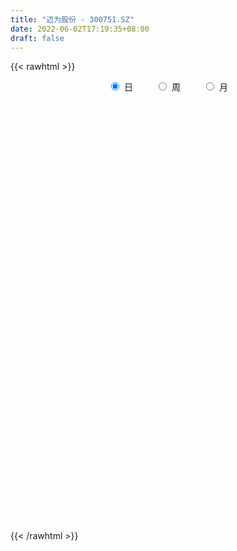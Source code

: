 ```yaml
---
title: "迈为股份 - 300751.SZ"
date: 2022-06-02T17:19:35+08:00
draft: false
---
```

{{< rawhtml >}}
    <div style="text-align: center">
        <label style="padding: 1rem;"><input style="margin-right: .5rem" type="radio" name="period" value="D" checked onclick="period_change(this)">日</label>
        <label style="padding: 1rem;"><input style="margin-right: .5rem" type="radio" name="period" value="W" onclick="period_change(this)">周</label>
        <label style="padding: 1rem;"><input style="margin-right: .5rem" type="radio" name="period" value="M" onclick="period_change(this)">月</label>
    </div>
    <div id="chart" style="height: 700px;"></div> 
    <script type="text/javascript">
        const D_v = [15531.54,12687.68,10493.98,20751.59,26541.58,26753.42,13419.53,17819.59,12176.97,12706.98,11453.27,10078.16,6691.98,12865.13,19532.19,9856.71,13722.38,7432.72,9292.47,10008.66,7845.84,9324.15,15076.26,15915.52,14052.9,25498.54,13868.79,11531.5,14689.41,10266.57,13528.22,16224.73,13803.78,14601.79,17982.22,9814.48,14939.64,22564.24,15600.51,24059.67,20086.14,20423.03,14697.0,18716.97,19560.81,16731.55,17289.1,19331.52,24732.06,21134.34,14649.21,20607.75,22574.15,17626.6,18534.82,21295.2,12495.14,13973.66,15259.17,23078.27,14706.07,15086.75,22119.98,18963.52,24856.85,20901.52,15778.04,15556.84,15780.85,18741.34,11693.89,26857.93,14911.57,18889.02,14564.43,17483.08,18492.63,21212.15,18774.29,12050.85,11327.88,15954.45,16979.04,16418.31,11055.8,8339.98,15969.16,14314.0,10742.46,8603.86,8316.97,14498.03,19203.46,12646.82,15257.11,19299.34,11983.18,13153.53,11614.68,20425.49,15735.14,11809.52,13837.6,11840.31,9678.95,10535.13,26994.46,14286.1,11077.43,10861.52,8197.6,8318.28,10213.53,11980.81,10571.01,7579.8,10639.04,14313.97,7739.95,7834.35,13820.91,11951.11,18131.01,14850.54,10989.99,6744.74,17816.15,13225.0,11009.69,17018.0,8101.68,10245.42,7676.32,12281.11,10042.87,8499.38,16046.63,11294.38,12780.25,9134.29,6756.92,12188.26,12609.32,12933.69,10658.75,8197.09,12162.93,14720.51,12242.71,10424.84,8203.76,10021.7,23097.94,15319.84,10044.18,16362.11,22696.33,13516.24,18909.73,13549.16,19645.7,18041.11,10396.92,14671.12,10375.68,10967.62,10754.86,9831.12,11468.79,13837.25,18336.2,13791.58,14016.96,9248.23,15282.74,19483.09,18306.62,14928.58,10481.33,13172.99,7947.21,8463.11,9706.94,15894.64,22029.25,15759.87,13536.01,15831.33,13760.65,9036.48,9831.1,11932.38,12922.16,15757.39,19867.36,18849.61,12364.93,13983.3,12608.38,22857.39,14896.06,10702.25,8092.44,9435.63,12329.16,14216.58,9223.25,6362.2,7232.98,14278.37,9583.32,10244.44,6326.29,5481.79,9950.24,7943.92,8049.85,14272.01,12069.72,22211.02,20729.46,18543.54,27901.93,13754.25,13958.73,21714.02,22127.81,20002.82,17145.79,17428.02,12855.58,8158.3,16523.14,21901.95,13012.09,9803.39,13599.1,10495.0,9650.67,26706.7,13185.69,14430.85,14183.52,10420.45,9442.8,10202.48,7661.9,14298.11,9680.53,13628.42]
const D_histogram = [0.0,0.5743589744,0.7376503762,2.1736097324,4.7131201141,8.0455072439,9.8413261559,9.4215292934,8.3015146773,7.7166999228,6.6175922938,5.1920831667,3.725717549,3.2727881861,3.727892002,3.9711983123,2.4491905315,1.2319020973,0.3087300215,-0.0269406839,-0.9780182411,-1.5990310284,-3.073354045,-4.290486246,-3.9435113218,-0.5315277424,1.6653066304,2.9758081735,1.9749732567,1.184159316,-0.6832578615,-0.116377688,-0.0398225168,0.5946806383,0.5455312405,0.493602248,-1.0396797336,-0.253980306,-1.2092659928,1.2004851986,4.4218156011,6.8956402902,8.8155329465,10.4787318752,10.9235534082,8.245666719,7.6147793826,11.0255113085,13.1700391355,11.6809252384,8.261867684,11.0770709849,14.1450719799,15.3819852736,14.1364367806,13.9481513923,10.981267181,7.4250322991,2.7843915725,-3.3819956206,-7.5131722776,-11.5556124493,-11.2428292141,-11.9805411317,-7.2473886658,-4.7189710435,-2.3853265637,-0.6927102562,-0.5924363128,1.3381099622,0.7563011761,-6.9312223472,-10.641372171,-14.899641458,-17.3176213259,-17.3246365246,-19.7641502531,-19.8686306589,-17.5257815063,-17.6355913177,-15.8269509823,-12.9582034934,-13.3079027772,-14.2892188728,-13.0258743056,-12.1860724585,-9.3809683164,-6.6260939084,-6.0492917382,-5.3709899066,-4.2114061271,-5.6131590659,-4.6577476077,-3.5675361649,-0.5458314601,4.4738385331,7.8233870585,10.3870976196,10.5094682817,13.6010640931,11.9667548294,9.1435189847,9.7042514492,7.754283485,6.0733807329,3.7342906665,8.2596638924,8.9742659667,8.3911536698,6.3653723749,4.7319184256,2.8186867955,0.730792552,-0.4698115344,-2.8888577889,-4.1053619913,-3.5307231214,-5.3552674446,-6.5227077022,-6.4045013464,-7.4408509475,-7.8085418511,-6.774280448,-5.8656414895,-5.7624252702,-5.3324234121,-3.1986986337,0.0246827414,1.5309429992,2.7840676759,3.4606038168,2.6136692287,1.1872505968,-0.309499053,-0.6058527801,-0.6319595163,0.834515712,2.0415643746,3.6645538026,4.0629515492,4.4543548524,2.5809146165,-0.6950641094,-3.9837505501,-6.3139665246,-6.8353886251,-6.7443288744,-8.3858219129,-8.2645613452,-8.5575849711,-7.7352377137,-6.2839485902,-8.3082074737,-10.5708470754,-11.504490984,-12.6123294988,-13.4923638003,-13.894268617,-12.7197319803,-11.4614419782,-7.9792136346,-5.3727664745,-3.101397021,-2.2548172419,-1.5434253333,-0.3085354256,1.3742360028,2.0625674071,3.4301804151,3.4050120246,1.8494937227,2.3579325755,1.5382715795,2.0699187838,0.7560319724,-1.0271391459,-2.2402660693,-0.5831836733,0.4663040821,1.923830473,2.7190290857,3.278401519,4.3219764212,6.5847227873,9.0823278732,10.9169105161,12.4152573,12.8244597088,12.3101502811,10.7340817914,9.2539489175,7.3805428846,5.5500717284,4.1737951157,5.1499836118,5.4662190271,4.3805929479,2.8104013892,2.9735169475,5.5249043744,5.2863839922,4.801926145,3.8012467627,2.8609513278,0.2258671274,-3.4423471949,-5.3020133848,-5.9230127436,-4.9864066857,-3.4303454554,-1.3293928072,-1.8198643828,-2.1191130544,-2.2779899174,-4.4343268256,-4.6064618802,-5.6807483242,-17.9100485472,-24.1859922701,-24.6156323225,-22.8364726874,-20.804103445,-17.7346692389,-14.7400599957,-12.3713944958,-11.0819824236,-7.4245001244,-4.1538401165,-0.7368723482,2.0251011129,3.0726724653,4.130574545,5.9967242089,7.2553979051,8.4771011535,9.1934069111,8.6403502772,8.7387928904,9.052664153,10.5308685789,11.2512429183,11.7101856303,11.0527760561,10.2939665172,9.6264017933,8.3596345873,7.3256088709,7.3754370399,7.1559964536,6.6915011193]
const D_fast = [0.0,0.7179487179,1.0656527139,3.0450145031,6.7628049134,12.1065688541,16.3627193051,18.298304766,19.2536688192,20.5980290454,21.1533194898,21.0258311544,20.490894924,20.8561626076,22.243239424,23.4793453124,22.5696351644,21.6603222546,20.8143326841,20.4719268078,19.2763446903,18.2555741459,16.0129126181,13.7231588556,13.0842559493,16.3633575931,18.9765186235,21.03097221,20.5238806073,20.0291064957,17.9908748528,18.5286606043,18.5952601463,19.378433461,19.4656668733,19.5371384427,17.7439365277,18.4661408789,17.2085386939,19.9184111849,24.2451954877,28.4429302493,32.5667061423,36.8495880397,40.0252979248,39.4088279153,40.6816354245,46.8487451776,52.2857827884,53.716900201,52.3633095676,57.9477806147,64.5520496047,69.6344592167,71.9230199189,75.2217723787,75.0002049626,73.3002281556,69.355685322,62.3437992237,56.3343294974,49.4029862133,46.905062145,43.1722149445,46.0935202439,47.4421951053,49.1795079443,50.6989466877,50.6511115529,52.9161853185,52.5234518263,43.1031227162,36.7326298497,28.7494501982,22.0020649989,17.6638906689,10.2833393772,5.2117013067,3.1731050827,-1.3456025581,-3.4936999683,-3.8645033528,-7.5411783309,-12.0947991447,-14.0879231539,-16.2946394214,-15.8347773584,-14.7364264275,-15.6719471918,-16.3363928369,-16.2296605892,-19.0347032944,-19.2437287381,-19.0454013366,-16.1601544969,-10.0220248703,-4.7166295803,0.4438553857,3.1935931182,9.6854549529,11.0428343965,10.505478298,13.4922736248,13.4808765319,13.3183189629,11.9128015632,18.5030907622,21.4612593281,22.9759354487,22.5414972475,22.0910229047,20.8824629734,18.9772668679,17.659209898,14.5179491961,12.2751044959,11.9670625855,8.8037014012,6.005584218,4.5226652372,1.6261028992,-0.6937234671,-1.3530321761,-1.91080359,-3.2481936881,-4.1512976831,-2.8172475632,0.4123044974,2.3013005049,4.2504421006,5.7921291957,5.5986119147,4.469005932,2.894881519,2.4470645969,2.2629679816,3.9380721379,5.6555118942,8.1946397728,9.6087754067,11.113767423,9.8855558412,6.435811088,2.1511870098,-1.7575205958,-3.9877898527,-5.5828123205,-9.3207608373,-11.2656406059,-13.6980604746,-14.8095226455,-14.9292206696,-19.0305314215,-23.9358827921,-27.7456494467,-32.0065703362,-36.2596955877,-40.1351675587,-42.140563917,-43.7476344096,-42.2602094746,-40.9969539332,-39.5009337348,-39.2180582662,-38.8925226909,-37.7347666397,-35.7084362105,-34.5044629545,-32.2793048428,-31.4532202271,-32.5463650982,-31.4484431016,-31.8835362028,-30.8344093026,-31.9592881209,-33.9992440256,-35.7724374663,-34.2611509886,-33.0950872127,-31.1566032036,-29.6816473195,-28.3026745063,-26.1786054988,-22.269678436,-17.5014913818,-12.9376811099,-8.335520001,-4.720202665,-2.1569745223,-1.0495225642,-0.2161682088,-0.2444385205,-0.6873917446,-1.0202195783,1.2434648206,2.9262549928,2.9357771506,2.0681859391,2.9746807343,6.9072942548,7.9903698706,8.7063935597,8.6560258681,8.4309682651,5.8523508466,1.3235497256,-1.8616198105,-3.9633723552,-4.2733679688,-3.5748931023,-1.8062886559,-2.7517263272,-3.5807532625,-4.3091276048,-7.5740462194,-8.897796744,-11.392270269,-28.0990826289,-40.4215244193,-47.0050725523,-50.935031089,-54.1036877079,-55.4679208115,-56.1583265672,-56.8825096912,-58.363593225,-56.5622359569,-54.330035978,-51.0972862969,-47.8290375576,-46.0132980888,-43.9227523729,-40.5574216568,-37.4848984842,-34.1439199475,-31.1292624621,-29.5222315266,-27.2390906909,-24.66205339,-20.5511318194,-17.0179467504,-13.6314576309,-11.525673191,-9.7109911006,-7.9719553762,-7.1488139354,-6.3514374341,-4.457750005,-2.888191478,-1.6798115325]
const D_slow = [0.0,0.1435897436,0.3280023376,0.8714047707,2.0496847993,4.0610616102,6.5213931492,8.8767754726,10.9521541419,12.8813291226,14.535727196,15.8337479877,16.765177375,17.5833744215,18.515347422,19.5081470001,20.120444633,20.4284201573,20.5056026627,20.4988674917,20.2543629314,19.8546051743,19.0862666631,18.0136451016,17.0277672711,16.8948853355,17.3112119931,18.0551640365,18.5489073506,18.8449471797,18.6741327143,18.6450382923,18.6350826631,18.7837528227,18.9201356328,19.0435361948,18.7836162614,18.7201211849,18.4178046867,18.7179259863,19.8233798866,21.5472899591,23.7511731958,26.3708561646,29.1017445166,31.1631611963,33.066856042,35.8232338691,39.115743653,42.0359749626,44.1014418836,46.8707096298,50.4069776248,54.2524739432,57.7865831383,61.2736209864,64.0189377816,65.8751958564,66.5712937495,65.7257948444,63.847501775,60.9585986627,58.1478913591,55.1527560762,53.3409089097,52.1611661489,51.564834508,51.3916569439,51.2435478657,51.5780753562,51.7671506503,50.0343450635,47.3740020207,43.6490916562,39.3196863247,34.9885271936,30.0474896303,25.0803319656,20.698886589,16.2899887596,12.333251014,9.0937001406,5.7667244463,2.1944197281,-1.0620488483,-4.1085669629,-6.453809042,-8.1103325191,-9.6226554536,-10.9654029303,-12.0182544621,-13.4215442285,-14.5859811305,-15.4778651717,-15.6143230367,-14.4958634034,-12.5400166388,-9.9432422339,-7.3158751635,-3.9156091402,-0.9239204329,1.3619593133,3.7880221756,5.7265930469,7.2449382301,8.1785108967,10.2434268698,12.4869933615,14.5847817789,16.1761248726,17.359104479,18.0637761779,18.2464743159,18.1290214323,17.4068069851,16.3804664872,15.4977857069,14.1589688458,12.5282919202,10.9271665836,9.0669538467,7.114818384,5.4212482719,3.9548378996,2.514231582,1.181125729,0.3814510706,0.3876217559,0.7703575057,1.4663744247,2.3315253789,2.9849426861,3.2817553352,3.204380572,3.052917377,2.8949274979,3.1035564259,3.6139475196,4.5300859702,5.5458238575,6.6594125706,7.3046412247,7.1308751974,6.1349375599,4.5564459287,2.8475987725,1.1615165539,-0.9349389244,-3.0010792607,-5.1404755035,-7.0742849319,-8.6452720794,-10.7223239478,-13.3650357167,-16.2411584627,-19.3942408374,-22.7673317875,-26.2408989417,-29.4208319368,-32.2861924313,-34.28099584,-35.6241874586,-36.3995367139,-36.9632410243,-37.3490973576,-37.4262312141,-37.0826722134,-36.5670303616,-35.7094852578,-34.8582322517,-34.395858821,-33.8063756771,-33.4218077822,-32.9043280863,-32.7153200932,-32.9721048797,-33.532171397,-33.6779673153,-33.5613912948,-33.0804336766,-32.4006764051,-31.5810760254,-30.5005819201,-28.8544012233,-26.583819255,-23.8545916259,-20.7507773009,-17.5446623738,-14.4671248035,-11.7836043556,-9.4701171262,-7.6249814051,-6.237463473,-5.1940146941,-3.9065187911,-2.5399640344,-1.4448157974,-0.7422154501,0.0011637868,1.3823898804,2.7039858784,3.9044674147,4.8547791054,5.5700169373,5.6264837192,4.7658969205,3.4403935743,1.9596403884,0.7130387169,-0.1445476469,-0.4768958487,-0.9318619444,-1.461640208,-2.0311376874,-3.1397193938,-4.2913348638,-5.7115219448,-10.1890340816,-16.2355321492,-22.3894402298,-28.0985584016,-33.2995842629,-37.7332515726,-41.4182665715,-44.5111151955,-47.2816108014,-49.1377358325,-50.1761958616,-50.3604139486,-49.8541386704,-49.0859705541,-48.0533269178,-46.5541458656,-44.7402963893,-42.621021101,-40.3226693732,-38.1625818039,-35.9778835813,-33.714717543,-31.0820003983,-28.2691896687,-25.3416432612,-22.5784492471,-20.0049576178,-17.5983571695,-15.5084485227,-13.677046305,-11.833187045,-10.0441879316,-8.3713126518]
const D_data = [['2021-05-24', 329.49, 319.0, 318.78, 333.88],['2021-05-25', 321.0, 328.0, 312.35, 328.99],['2021-05-26', 326.36, 325.41, 323.28, 332.22],['2021-05-27', 328.49, 346.96, 325.11, 346.96],['2021-05-28', 341.0, 374.56, 335.02, 375.9],['2021-05-31', 378.0, 406.0, 377.5, 409.98],['2021-06-01', 400.0, 408.6, 399.0, 411.85],['2021-06-02', 422.31, 393.4, 390.0, 430.0],['2021-06-03', 393.0, 388.98, 386.0, 398.98],['2021-06-04', 387.01, 399.2, 386.9, 412.0],['2021-06-07', 400.0, 395.9, 389.0, 403.08],['2021-06-08', 388.0, 391.87, 387.76, 405.0],['2021-06-09', 393.0, 389.42, 385.1, 397.99],['2021-06-10', 391.0, 402.18, 388.39, 409.92],['2021-06-11', 400.0, 418.96, 399.1, 429.8],['2021-06-15', 420.0, 424.01, 405.0, 425.58],['2021-06-16', 419.99, 403.82, 391.05, 421.0],['2021-06-17', 401.01, 404.58, 401.01, 420.88],['2021-06-18', 403.51, 406.0, 403.5, 414.0],['2021-06-21', 400.0, 412.99, 390.08, 415.0],['2021-06-22', 416.0, 404.29, 402.15, 416.0],['2021-06-23', 403.0, 405.99, 397.0, 409.08],['2021-06-24', 408.5, 390.51, 383.33, 414.33],['2021-06-25', 387.01, 386.12, 375.0, 391.85],['2021-06-28', 386.12, 402.56, 385.0, 404.99],['2021-06-29', 408.01, 451.81, 408.01, 458.08],['2021-06-30', 451.02, 454.7, 438.0, 457.99],['2021-07-01', 454.51, 457.5, 450.22, 468.88],['2021-07-02', 435.64, 433.97, 429.81, 448.49],['2021-07-05', 438.2, 435.68, 425.2, 449.0],['2021-07-06', 434.99, 417.85, 410.03, 442.9],['2021-07-07', 417.85, 447.18, 412.06, 456.21],['2021-07-08', 448.01, 445.38, 440.55, 454.99],['2021-07-09', 441.26, 457.2, 425.06, 465.16],['2021-07-12', 459.0, 453.37, 444.44, 465.49],['2021-07-13', 448.17, 456.19, 446.18, 463.96],['2021-07-14', 447.0, 435.8, 433.17, 451.95],['2021-07-15', 435.0, 465.0, 435.0, 475.0],['2021-07-16', 470.0, 444.78, 444.5, 470.99],['2021-07-19', 445.99, 493.56, 445.99, 515.55],['2021-07-20', 495.03, 524.03, 483.0, 525.5],['2021-07-21', 526.08, 537.62, 522.0, 549.0],['2021-07-22', 540.0, 552.15, 535.09, 555.8],['2021-07-23', 551.0, 569.99, 550.0, 598.99],['2021-07-26', 569.99, 573.0, 543.57, 593.0],['2021-07-27', 570.0, 539.8, 539.34, 596.5],['2021-07-28', 541.02, 567.44, 532.0, 579.99],['2021-07-29', 588.07, 638.06, 588.0, 638.08],['2021-07-30', 628.74, 652.34, 626.11, 675.29],['2021-08-02', 654.0, 624.35, 602.0, 654.85],['2021-08-03', 612.0, 601.0, 581.12, 622.88],['2021-08-04', 599.0, 691.78, 595.0, 700.99],['2021-08-05', 687.53, 728.0, 678.0, 753.55],['2021-08-06', 730.0, 736.07, 720.0, 762.66],['2021-08-09', 736.1, 724.79, 680.0, 739.9],['2021-08-10', 717.0, 753.94, 711.22, 780.8],['2021-08-11', 733.95, 729.51, 710.6, 749.5],['2021-08-12', 720.0, 721.09, 700.33, 749.28],['2021-08-13', 715.0, 698.81, 681.1, 732.26],['2021-08-16', 700.03, 659.56, 650.0, 710.0],['2021-08-17', 664.0, 662.0, 648.2, 677.77],['2021-08-18', 658.3, 642.18, 635.0, 673.9],['2021-08-19', 652.0, 686.0, 643.77, 695.6],['2021-08-20', 675.0, 670.44, 658.0, 703.5],['2021-08-23', 688.0, 749.89, 688.0, 762.6],['2021-08-24', 759.99, 744.69, 707.7, 760.0],['2021-08-25', 742.0, 760.0, 711.18, 765.98],['2021-08-26', 759.4, 769.01, 735.0, 782.5],['2021-08-27', 756.41, 760.73, 720.02, 770.16],['2021-08-30', 746.03, 796.83, 723.3, 804.68],['2021-08-31', 785.0, 777.22, 757.0, 795.99],['2021-09-01', 770.0, 670.49, 658.01, 770.0],['2021-09-02', 666.53, 689.31, 655.0, 699.0],['2021-09-03', 703.0, 657.05, 655.0, 735.0],['2021-09-06', 647.02, 654.98, 616.0, 662.99],['2021-09-07', 653.5, 670.01, 625.0, 677.0],['2021-09-08', 662.99, 622.62, 619.3, 673.0],['2021-09-09', 622.21, 633.0, 596.88, 639.87],['2021-09-10', 637.72, 658.0, 625.0, 674.0],['2021-09-13', 659.02, 621.83, 618.08, 669.0],['2021-09-14', 610.0, 639.09, 608.1, 649.95],['2021-09-15', 631.0, 655.04, 625.0, 679.56],['2021-09-16', 659.92, 612.04, 606.1, 659.95],['2021-09-17', 610.01, 589.99, 568.88, 624.0],['2021-09-22', 583.63, 608.0, 578.4, 618.8],['2021-09-23', 610.0, 597.9, 590.37, 610.0],['2021-09-24', 595.0, 623.01, 593.0, 644.88],['2021-09-27', 638.0, 630.0, 610.0, 654.98],['2021-09-28', 618.0, 605.38, 602.09, 635.99],['2021-09-29', 598.99, 604.0, 594.06, 617.48],['2021-09-30', 609.0, 609.53, 592.42, 614.9],['2021-10-08', 618.87, 571.0, 567.05, 618.88],['2021-10-11', 569.0, 593.21, 558.18, 599.79],['2021-10-12', 595.0, 595.0, 577.58, 604.95],['2021-10-13', 595.7, 626.5, 585.05, 629.98],['2021-10-14', 628.17, 672.8, 623.4, 684.5],['2021-10-15', 666.07, 677.59, 660.01, 684.0],['2021-10-18', 674.0, 689.5, 665.0, 692.0],['2021-10-19', 685.99, 673.35, 666.0, 692.88],['2021-10-20', 669.0, 728.18, 664.75, 736.99],['2021-10-21', 723.88, 682.82, 680.0, 723.9],['2021-10-22', 676.0, 664.33, 661.26, 683.95],['2021-10-25', 669.69, 708.55, 665.0, 710.22],['2021-10-26', 701.2, 681.0, 679.0, 705.99],['2021-10-27', 677.95, 681.0, 676.0, 703.0],['2021-10-28', 680.0, 666.88, 661.3, 694.0],['2021-10-29', 705.09, 765.0, 690.28, 769.5],['2021-11-01', 769.59, 740.0, 733.5, 771.02],['2021-11-02', 729.02, 733.0, 715.0, 745.5],['2021-11-03', 730.9, 715.96, 706.01, 745.0],['2021-11-04', 730.32, 717.8, 712.75, 737.8],['2021-11-05', 710.0, 710.23, 699.01, 723.99],['2021-11-08', 690.24, 701.2, 688.88, 716.83],['2021-11-09', 700.0, 706.1, 695.99, 729.98],['2021-11-10', 699.81, 682.19, 670.0, 699.81],['2021-11-11', 682.21, 687.0, 679.98, 702.0],['2021-11-12', 696.0, 706.92, 690.0, 721.32],['2021-11-15', 699.68, 672.0, 664.73, 708.0],['2021-11-16', 669.64, 669.25, 664.0, 686.0],['2021-11-17', 669.28, 679.0, 667.0, 683.94],['2021-11-18', 679.31, 657.9, 655.01, 682.0],['2021-11-19', 657.9, 657.5, 645.0, 670.0],['2021-11-22', 659.0, 671.92, 651.8, 673.85],['2021-11-23', 668.28, 671.21, 658.69, 690.0],['2021-11-24', 665.99, 659.65, 650.07, 672.78],['2021-11-25', 659.67, 661.0, 646.2, 667.0],['2021-11-26', 659.02, 686.0, 659.02, 699.99],['2021-11-29', 692.0, 712.98, 689.0, 713.0],['2021-11-30', 715.73, 705.0, 695.0, 728.0],['2021-12-01', 725.0, 711.21, 705.02, 743.79],['2021-12-02', 700.0, 712.0, 694.05, 719.5],['2021-12-03', 711.0, 695.26, 692.0, 714.99],['2021-12-06', 698.0, 683.8, 681.2, 698.0],['2021-12-07', 682.21, 675.8, 665.5, 689.99],['2021-12-08', 675.8, 686.06, 666.0, 689.58],['2021-12-09', 676.06, 688.5, 675.0, 694.0],['2021-12-10', 685.0, 711.63, 675.0, 719.54],['2021-12-13', 710.04, 717.27, 697.05, 723.0],['2021-12-14', 717.27, 733.04, 715.01, 752.9],['2021-12-15', 732.06, 727.0, 725.0, 757.01],['2021-12-16', 721.03, 733.35, 721.03, 744.98],['2021-12-17', 730.0, 704.76, 701.5, 737.01],['2021-12-20', 693.8, 674.99, 668.45, 709.95],['2021-12-21', 675.0, 656.08, 652.88, 680.99],['2021-12-22', 662.89, 649.47, 646.0, 665.0],['2021-12-23', 650.87, 659.65, 643.1, 662.01],['2021-12-24', 686.0, 660.99, 654.0, 693.5],['2021-12-27', 646.01, 629.0, 626.58, 661.98],['2021-12-28', 632.78, 640.0, 619.0, 640.0],['2021-12-29', 636.98, 627.0, 626.0, 642.0],['2021-12-30', 629.9, 635.0, 621.4, 637.66],['2021-12-31', 642.0, 642.3, 636.67, 653.88],['2022-01-04', 644.0, 589.93, 586.01, 644.8],['2022-01-05', 585.0, 566.0, 563.01, 598.0],['2022-01-06', 561.88, 563.0, 556.08, 574.0],['2022-01-07', 560.0, 543.04, 538.58, 567.98],['2022-01-10', 531.33, 527.0, 516.08, 542.33],['2022-01-11', 529.0, 515.01, 510.98, 534.62],['2022-01-12', 528.17, 522.2, 508.01, 532.2],['2022-01-13', 521.84, 515.73, 506.18, 531.22],['2022-01-14', 510.33, 543.91, 510.21, 543.91],['2022-01-17', 532.56, 539.1, 525.0, 544.0],['2022-01-18', 545.16, 539.59, 532.02, 553.96],['2022-01-19', 534.46, 522.8, 517.09, 538.68],['2022-01-20', 519.19, 518.5, 515.46, 532.71],['2022-01-21', 518.09, 524.26, 515.03, 531.54],['2022-01-24', 520.01, 532.9, 517.07, 543.0],['2022-01-25', 528.99, 522.99, 522.01, 539.94],['2022-01-26', 530.0, 534.13, 524.0, 536.49],['2022-01-27', 530.3, 518.02, 516.98, 533.87],['2022-01-28', 512.0, 491.71, 475.35, 519.93],['2022-02-07', 505.0, 511.56, 502.04, 526.0],['2022-02-08', 515.96, 490.83, 483.38, 517.55],['2022-02-09', 488.0, 503.7, 486.0, 504.93],['2022-02-10', 503.7, 474.89, 468.94, 508.0],['2022-02-11', 465.77, 455.8, 455.34, 478.0],['2022-02-14', 445.28, 448.75, 441.39, 461.0],['2022-02-15', 460.62, 480.0, 452.2, 481.0],['2022-02-16', 482.5, 474.88, 467.05, 482.5],['2022-02-17', 472.0, 483.0, 469.5, 488.0],['2022-02-18', 473.5, 478.0, 473.0, 484.97],['2022-02-21', 477.99, 476.56, 471.14, 482.97],['2022-02-22', 472.0, 485.6, 465.01, 492.0],['2022-02-23', 487.96, 510.0, 485.6, 515.0],['2022-02-24', 508.99, 528.2, 503.77, 534.5],['2022-02-25', 541.0, 536.08, 522.2, 548.0],['2022-02-28', 536.08, 547.1, 527.0, 548.56],['2022-03-01', 552.0, 546.03, 543.0, 558.85],['2022-03-02', 546.04, 541.98, 529.08, 547.7],['2022-03-03', 548.99, 530.38, 527.01, 549.96],['2022-03-04', 520.0, 529.8, 518.89, 546.58],['2022-03-07', 526.0, 521.23, 512.0, 536.7],['2022-03-08', 521.25, 515.92, 511.45, 541.5],['2022-03-09', 525.01, 516.0, 495.5, 530.0],['2022-03-10', 537.92, 547.5, 528.15, 558.0],['2022-03-11', 535.0, 546.54, 530.03, 551.44],['2022-03-14', 546.65, 530.55, 530.22, 546.7],['2022-03-15', 521.0, 520.0, 518.0, 542.3],['2022-03-16', 530.1, 540.18, 513.55, 541.0],['2022-03-17', 545.88, 581.0, 535.0, 592.68],['2022-03-18', 569.0, 556.94, 552.89, 569.9],['2022-03-21', 557.0, 556.42, 548.96, 565.0],['2022-03-22', 551.0, 550.0, 547.11, 557.23],['2022-03-23', 552.06, 548.91, 545.85, 559.55],['2022-03-24', 549.65, 520.0, 518.08, 549.65],['2022-03-25', 517.0, 489.39, 489.0, 521.0],['2022-03-28', 476.0, 494.13, 471.33, 501.9],['2022-03-29', 493.99, 498.8, 491.0, 507.0],['2022-03-30', 503.12, 514.99, 499.07, 516.0],['2022-03-31', 509.74, 526.18, 497.02, 530.43],['2022-04-01', 520.54, 540.98, 520.15, 544.7],['2022-04-06', 533.0, 511.5, 504.0, 539.99],['2022-04-07', 510.71, 510.0, 505.5, 521.83],['2022-04-08', 512.2, 508.5, 505.0, 520.95],['2022-04-11', 503.48, 474.11, 472.31, 504.99],['2022-04-12', 478.0, 488.5, 470.02, 490.0],['2022-04-13', 486.5, 468.96, 467.33, 486.6],['2022-04-14', 294.5, 282.4, 277.31, 294.7],['2022-04-15', 280.0, 288.0, 271.0, 293.35],['2022-04-18', 300.0, 320.72, 290.0, 325.56],['2022-04-19', 324.72, 329.4, 324.5, 340.43],['2022-04-20', 322.0, 321.0, 320.0, 332.9],['2022-04-21', 319.97, 327.29, 319.0, 339.44],['2022-04-22', 327.29, 324.11, 322.01, 334.5],['2022-04-25', 316.0, 313.79, 310.0, 323.99],['2022-04-26', 312.0, 294.21, 291.5, 317.9],['2022-04-27', 287.7, 323.0, 287.69, 323.33],['2022-04-28', 323.49, 325.21, 316.56, 333.0],['2022-04-29', 327.0, 336.05, 324.0, 337.99],['2022-05-05', 333.71, 337.97, 328.2, 348.0],['2022-05-06', 330.0, 321.8, 319.99, 334.7],['2022-05-09', 318.0, 323.6, 315.01, 330.86],['2022-05-10', 315.05, 338.98, 313.15, 343.97],['2022-05-11', 338.76, 338.65, 335.72, 349.99],['2022-05-12', 335.97, 345.0, 333.0, 346.66],['2022-05-13', 349.99, 345.1, 340.97, 351.08],['2022-05-16', 345.5, 331.19, 329.47, 348.99],['2022-05-17', 330.0, 339.81, 330.0, 343.0],['2022-05-18', 340.0, 345.8, 337.03, 347.99],['2022-05-19', 342.0, 368.5, 342.0, 372.87],['2022-05-20', 372.0, 369.48, 362.3, 374.0],['2022-05-23', 370.0, 374.8, 364.0, 382.0],['2022-05-24', 374.7, 365.99, 365.68, 381.99],['2022-05-25', 365.96, 366.41, 360.0, 371.29],['2022-05-26', 365.31, 369.0, 360.2, 377.5],['2022-05-27', 369.02, 361.1, 358.53, 372.86],['2022-05-30', 360.19, 361.99, 355.55, 363.8],['2022-05-31', 365.0, 376.99, 357.03, 378.0],['2022-06-01', 373.11, 377.43, 371.56, 381.68],['2022-06-02', 376.0, 376.75, 373.11, 388.88]]
const W_v = [389.0,127630.38,158094.68,181604.77,104704.23,80086.65,55469.76,52398.99,34884.23,59861.01,44987.31,47359.74,51504.0,46448.5,43249.45,81144.98,64653.55,43155.32,31367.55,26388.3,28742.18,17660.0,18963.18,20521.59,7660.51,22464.64,31238.85,23388.98,31312.75,19486.81,30120.17,42812.07,37009.34,36191.39,34752.46,35794.39,35624.93,58189.65,49515.67,31031.64,52572.67,44715.05,37375.97,26696.03,26244.36,45773.32,6611.83,28262.03,41152.64,22956.93,19906.95,31022.04,29963.86,26442.77,23349.79,22940.77,26720.8,42994.27,39610.71,32344.08,115656.02,70557.85,45556.87,63265.33,80514.59,67374.43,60730.54,48078.44,44923.32,43708.21,52563.32,58560.9,28008.88,34439.3,35937.51,39204.95,28485.95,48715.83,50972.85,39690.65,47062.93,42264.13,43768.28,27954.69,39495.1,46663.47,45926.07,48537.99,40777.73,33815.56,34210.68,32192.82,37778.61,36469.28,33219.62,37218.92,22116.0,13902.83,10571.73,50030.76,30996.54,34967.69,37389.77,34648.87,28659.11,23003.34,27421.67,34409.28,28764.0,34514.23,29443.79,57604.58,61972.5,60354.43,80985.05,57383.92,24400.67,13669.95,37776.14,39113.73,32001.98,40331.81,34766.44,41236.83,46018.3,40738.85,32615.4,41214.0,14487.51,34850.62,65976.95,86006.37,82876.49,60620.73,40304.28,58170.43,79641.14,68425.09,80901.09,97982.81,97645.04,96592.05,81557.99,93954.59,92874.1,91093.75,90526.58,72730.53,35364.94,41977.29,14498.03,78389.91,72738.36,72886.45,52740.93,50984.19,55660.29,68532.43,59599.79,54546.31,52154.1,56561.78,55613.52,64824.07,88317.16,64452.45,64228.22,71822.6,64836.73,71853.81,61995.57,79328.9,76710.06,54776.06,46680.12,22052.52,52285.74,103140.2,94949.17,30283.6,69398.87,73637.16,58680.1,45268.96]
const W_histogram = [0.0,2.1621424501,3.3639606951,4.7470782296,5.3436396913,4.6609134645,3.6884497458,3.3095823929,3.8345631707,4.1552570308,4.2310047526,5.236636485,5.2339307508,5.6046848408,6.5238364755,5.3056091944,3.8078022356,2.9921088871,2.1255211361,1.31867136,1.0933527897,0.5366611275,0.5737008542,-0.7874804622,-2.1152398666,-3.9347491696,-6.194253365,-7.5395142452,-8.1851114762,-9.0403922368,-9.3285872332,-8.3302508169,-7.1141032286,-5.2690763673,-4.2467155832,-3.9849263176,-3.6243869535,-2.0651507037,-1.1552036606,-0.2703463273,1.0035684588,1.119756045,1.2764061941,1.6566183835,1.9630711708,2.7962582696,3.0856559076,2.6380418003,1.3451601207,0.0824152757,-0.5663846219,-1.5545038522,-2.1875041545,-2.7792868698,-3.2970294124,-3.0125698914,-2.6513569383,-1.9007407877,-1.0865748967,0.0278005396,2.8149718493,5.2830068698,5.6852406555,6.2519600084,7.2415785657,8.0194466405,7.0815727322,5.7682241387,3.2726607418,0.2634933028,-1.9614775638,-3.6650812168,-4.8638325645,-5.0780836329,-5.0628112028,-3.5080960207,-1.8922608304,0.1811835992,2.1081485651,4.5247996956,7.1707292753,8.3821846986,10.0165551021,11.7628219049,12.1966432409,12.6788360017,11.3343230584,10.5615375363,12.2293162769,11.982763268,9.7210460993,6.7878948675,6.834550396,5.284075968,1.5726581731,2.0086831709,-0.1071106124,-1.8668469533,-2.3119927997,0.337340518,-0.0501586126,1.5492453116,2.4839946593,6.4944745182,9.7590407117,11.3480050336,10.7099045142,16.28437055,20.4603151346,24.9619567228,24.5253577703,16.8430386342,6.5158357396,-0.2073402666,-3.9612905572,-12.1698978984,-16.5043692218,-19.6378271787,-22.8012200964,-24.5498502949,-28.5175389719,-26.1734480545,-21.4668300822,-14.2110849147,-6.2939632807,-2.3145768171,1.3093259231,4.8665457848,2.585679278,3.6573381251,-13.3055124733,-20.6150275079,-22.7604145574,-21.8161161083,-21.0231549494,-20.7603196173,-16.4738478075,-11.4237861912,-8.4089164479,1.9746806968,13.6928023322,25.6899544748,29.4532352458,28.3586167116,31.7845116831,25.4130302854,19.8540674983,10.6496681174,6.0661153562,1.6377498737,-4.0635702348,-0.9933999487,-0.232655664,6.3119823795,6.2045682893,5.2033231314,0.7398369975,-0.68874526,-1.3665019832,-1.0812685559,-1.6880620434,-5.1731759624,-8.667332212,-17.1060211453,-21.7724265947,-25.0897318502,-28.1536119069,-31.0482958771,-29.9059771101,-23.9352859256,-19.3040094339,-14.2419509261,-9.5473917694,-10.2820970922,-6.7545742951,-6.0902440154,-19.2404488804,-23.9398776861,-24.5840810639,-24.2681300225,-20.9152702145,-15.7181040692,-11.6922484072,-7.0514020096]
const W_fast = [0.0,2.7026780627,4.7454864814,7.3153735733,9.2478449578,9.7303470971,9.6799958149,10.1285240602,11.6121456307,12.9716537485,14.1051526585,16.4199435121,17.7257204656,19.4976457658,22.0477565193,22.1559315368,21.610075137,21.5424090102,21.2072015433,20.7300196071,20.7780392343,20.355512854,20.5359777942,18.9779263622,17.1213569912,14.3181603957,10.5100928592,7.2799534176,4.5880783176,1.4726994977,-1.147642307,-2.2318685949,-2.7942468137,-2.2664890443,-2.305807156,-3.0402494697,-3.585806844,-2.5428582701,-1.9217121422,-1.1044413908,0.4203655101,0.8164921075,1.2922438051,2.0866105904,2.8838311704,4.4160828366,5.4768944515,5.6887907943,4.7321991449,3.4900581188,2.6996620657,1.3229168724,0.1430405314,-1.1435639013,-2.485563797,-2.9542467489,-3.2558730303,-2.9804420767,-2.4379199099,-1.3165943386,2.1743199333,5.9631066714,7.7866506209,9.916359976,12.7163731746,15.4991029095,16.3316221843,16.4603296254,14.7829314141,11.8396373007,9.1242970432,6.504423086,4.0897135972,2.6059416205,1.35551125,2.0332024269,3.1759724096,5.294712739,7.7487148462,11.2965659006,15.735177799,19.042179397,23.180688576,27.8676608551,31.3506430012,35.0025447625,36.4916125838,38.3592114457,43.0843192555,45.8334570637,46.0020014199,44.7658239049,46.5211170325,46.2916615964,42.9734083449,43.9116041353,41.7690326989,39.5425846197,38.5194405734,41.2531090205,40.8530702368,42.839785489,44.3955335015,50.0296319899,55.7339583613,60.1599239416,62.1992995508,71.844858224,81.1358815923,91.8780123612,97.5727528513,94.1011933737,85.402949414,78.6279383412,73.8836654113,62.6325835955,54.1720199666,46.129105215,37.2654072733,29.379314501,18.2822410811,14.0829699848,13.4228804366,17.1258543754,23.4694851892,26.8702274486,30.8214616695,35.5953179774,33.9608712901,35.9468646685,15.6576359517,3.1943640403,-4.6411266487,-9.1508572266,-13.6136848051,-18.5409293773,-18.3729195193,-16.1788044509,-15.2661638195,-4.3888965007,10.7524257178,29.1720664791,40.2986560615,46.2936917052,57.6657145974,57.6474907712,57.0520448586,50.5100625071,47.4430385849,43.4241105708,36.7068979037,39.5287182026,40.2312985712,48.3539322097,49.7976601918,50.0972458167,45.8187189323,44.2179503598,43.1985681408,43.2134844291,42.1846754307,37.4062675211,31.7452782185,19.0300839988,8.9205719008,-0.6691663173,-10.7714493506,-21.4282072902,-27.7623828007,-27.7755130976,-27.9702389644,-26.4686681881,-24.1609569737,-27.4661865696,-25.6273073462,-26.4855380704,-44.4458551555,-55.1302533828,-61.9204770266,-67.6715584908,-69.5475162364,-68.2798761084,-67.1770825482,-64.2990866529]
const W_slow = [0.0,0.5405356125,1.3815257863,2.5682953437,3.9042052665,5.0694336326,5.9915460691,6.8189416673,7.77758246,8.8163967177,9.8741479059,11.1833070271,12.4917897148,13.892960925,15.5239200439,16.8503223425,17.8022729014,18.5503001231,19.0816804072,19.4113482472,19.6846864446,19.8188517265,19.96227694,19.7654068245,19.2365968578,18.2529095654,16.7043462241,14.8194676628,12.7731897938,10.5130917346,8.1809449263,6.098382222,4.3198564149,3.0025873231,1.9409084272,0.9446768479,0.0385801095,-0.4777075664,-0.7665084816,-0.8340950634,-0.5832029487,-0.3032639375,0.0158376111,0.4299922069,0.9207599996,1.619824567,2.3912385439,3.050748994,3.3870390242,3.4076428431,3.2660466876,2.8774207246,2.3305446859,1.6357229685,0.8114656154,0.0583231425,-0.604516092,-1.079701289,-1.3513450132,-1.3443948782,-0.6406519159,0.6800998015,2.1014099654,3.6643999675,5.4747946089,7.4796562691,9.2500494521,10.6921054868,11.5102706722,11.5761439979,11.085774607,10.1695043028,8.9535461617,7.6840252534,6.4183224527,5.5412984476,5.06823324,5.1135291398,5.6405662811,6.771766205,8.5644485238,10.6599946984,13.1641334739,16.1048389502,19.1539997604,22.3237087608,25.1572895254,27.7976739095,30.8550029787,33.8506937957,36.2809553205,37.9779290374,39.6865666364,41.0075856284,41.4007501717,41.9029209644,41.8761433113,41.409431573,40.8314333731,40.9157685026,40.9032288494,41.2905401773,41.9115388421,43.5351574717,45.9749176496,48.811918908,51.4893950366,55.5604876741,60.6755664577,66.9160556384,73.047395081,77.2581547395,78.8871136744,78.8352786078,77.8449559685,74.8024814939,70.6763891884,65.7669323937,60.0666273697,53.9291647959,46.799780053,40.2564180393,34.8897105188,31.3369392901,29.7634484699,29.1848042657,29.5121357464,30.7287721926,31.3751920121,32.2895265434,28.9631484251,23.8093915481,18.1192879087,12.6652588817,7.4094701443,2.21939024,-1.8990717119,-4.7550182597,-6.8572473716,-6.3635771975,-2.9403766144,3.4821120043,10.8454208157,17.9350749936,25.8812029144,32.2344604858,37.1979773603,39.8603943897,41.3769232287,41.7863606971,40.7704681384,40.5221181513,40.4639542353,42.0419498302,43.5930919025,44.8939226853,45.0788819347,44.9066956197,44.5650701239,44.294752985,43.8727374741,42.5794434835,40.4126104305,36.1361051442,30.6929984955,24.420565533,17.3821625562,9.620088587,2.1435943094,-3.840227172,-8.6662295305,-12.226717262,-14.6135652043,-17.1840894774,-18.8727330512,-20.395294055,-25.2054062751,-31.1903756966,-37.3363959626,-43.4034284683,-48.6322460219,-52.5617720392,-55.484834141,-57.2476846434]
const W_data = [['2018-11-09', 68.02, 81.62, 68.02, 81.62],['2018-11-16', 89.78, 115.5, 89.78, 119.58],['2018-11-23', 117.41, 114.95, 111.51, 122.22],['2018-11-30', 114.0, 127.78, 114.0, 131.77],['2018-12-07', 130.0, 127.81, 124.41, 135.4],['2018-12-14', 127.15, 116.2, 116.2, 130.94],['2018-12-21', 115.01, 112.22, 107.07, 117.46],['2018-12-28', 111.5, 119.72, 111.18, 120.08],['2019-01-04', 120.5, 135.36, 119.84, 135.66],['2019-01-11', 135.0, 139.49, 134.02, 148.89],['2019-01-18', 139.03, 142.2, 137.0, 156.0],['2019-01-25', 142.09, 162.1, 142.09, 166.25],['2019-02-01', 161.34, 158.08, 146.04, 169.93],['2019-02-15', 158.38, 170.0, 157.51, 177.0],['2019-02-22', 169.58, 187.35, 167.89, 189.48],['2019-03-01', 188.98, 166.81, 160.02, 206.09],['2019-03-08', 167.53, 162.07, 162.07, 175.55],['2019-03-15', 159.1, 169.67, 159.1, 173.83],['2019-03-22', 171.17, 169.21, 165.8, 182.25],['2019-03-29', 166.33, 169.55, 159.08, 170.52],['2019-04-04', 170.45, 177.8, 170.45, 187.63],['2019-04-12', 176.98, 175.0, 166.12, 180.8],['2019-04-19', 175.82, 184.32, 171.0, 186.4],['2019-04-26', 185.5, 165.95, 164.5, 187.0],['2019-04-30', 167.27, 160.69, 158.88, 168.0],['2019-05-10', 160.3, 146.23, 137.16, 160.3],['2019-05-17', 145.85, 128.07, 128.07, 145.85],['2019-05-24', 125.12, 126.48, 118.23, 131.93],['2019-05-31', 131.9, 125.5, 117.18, 132.0],['2019-06-06', 126.57, 113.54, 113.3, 126.79],['2019-06-14', 112.63, 111.5, 110.89, 118.53],['2019-06-21', 112.0, 123.48, 108.18, 124.34],['2019-06-28', 124.0, 126.76, 120.55, 129.36],['2019-07-05', 129.89, 138.5, 127.52, 139.5],['2019-07-12', 137.0, 132.5, 126.8, 137.4],['2019-07-19', 128.01, 123.35, 120.38, 133.48],['2019-07-26', 122.3, 123.29, 113.3, 124.45],['2019-08-02', 123.79, 141.21, 123.51, 141.66],['2019-08-09', 140.0, 138.39, 129.1, 146.95],['2019-08-16', 139.0, 142.26, 136.5, 147.6],['2019-08-23', 143.98, 153.19, 142.35, 167.21],['2019-08-30', 150.2, 143.24, 141.68, 159.44],['2019-09-06', 142.33, 145.43, 142.33, 154.0],['2019-09-12', 145.01, 150.9, 145.01, 156.5],['2019-09-20', 150.99, 153.39, 142.41, 153.87],['2019-09-27', 152.7, 165.18, 151.3, 166.1],['2019-09-30', 163.8, 164.06, 162.1, 167.59],['2019-10-11', 163.89, 157.08, 155.17, 168.5],['2019-10-18', 157.08, 143.82, 143.82, 157.96],['2019-10-25', 144.14, 138.32, 136.37, 147.69],['2019-11-01', 138.29, 141.11, 136.36, 144.0],['2019-11-08', 140.99, 132.0, 129.11, 141.0],['2019-11-15', 131.0, 130.92, 124.0, 138.36],['2019-11-22', 132.0, 126.4, 126.02, 134.9],['2019-11-29', 126.5, 122.05, 118.55, 127.16],['2019-12-06', 122.95, 129.0, 119.3, 129.0],['2019-12-13', 131.6, 129.4, 127.01, 132.7],['2019-12-20', 129.2, 135.35, 129.2, 139.88],['2019-12-27', 134.2, 139.02, 130.19, 141.06],['2020-01-03', 138.98, 147.4, 137.52, 148.6],['2020-01-10', 146.0, 179.96, 145.0, 189.99],['2020-01-17', 179.0, 193.48, 175.91, 204.24],['2020-01-23', 191.7, 179.98, 173.0, 197.61],['2020-02-07', 161.98, 189.88, 161.98, 189.96],['2020-02-14', 187.1, 205.48, 178.0, 217.66],['2020-02-21', 205.0, 214.68, 202.85, 224.68],['2020-02-28', 210.0, 200.0, 197.7, 228.0],['2020-03-06', 205.98, 195.77, 194.02, 210.81],['2020-03-13', 193.39, 175.83, 167.6, 193.97],['2020-03-20', 176.33, 157.52, 153.55, 179.86],['2020-03-27', 152.0, 154.08, 146.0, 163.77],['2020-04-03', 147.0, 149.21, 138.67, 152.57],['2020-04-10', 152.22, 145.6, 145.11, 156.07],['2020-04-17', 144.34, 151.3, 140.08, 155.88],['2020-04-24', 151.1, 150.57, 144.43, 155.84],['2020-04-30', 150.57, 171.54, 142.01, 173.5],['2020-05-08', 169.98, 179.5, 165.0, 188.0],['2020-05-15', 181.6, 195.29, 179.5, 198.48],['2020-05-22', 195.29, 206.0, 195.29, 220.21],['2020-05-29', 205.25, 227.48, 198.01, 227.48],['2020-06-05', 230.16, 249.89, 230.16, 255.0],['2020-06-12', 251.16, 250.0, 239.0, 261.97],['2020-06-19', 252.29, 272.12, 247.5, 278.0],['2020-06-24', 274.56, 293.54, 266.36, 299.88],['2020-07-03', 295.99, 295.15, 280.03, 307.01],['2020-07-10', 294.78, 311.2, 287.0, 315.17],['2020-07-17', 299.0, 299.0, 298.0, 349.85],['2020-07-24', 308.54, 313.0, 290.01, 328.89],['2020-07-31', 313.0, 359.37, 310.0, 367.0],['2020-08-07', 368.0, 353.58, 347.28, 374.92],['2020-08-14', 349.98, 335.24, 317.0, 365.0],['2020-08-21', 333.53, 324.66, 315.15, 342.5],['2020-08-28', 324.66, 365.2, 321.01, 371.77],['2020-09-04', 362.01, 351.73, 335.0, 379.84],['2020-09-11', 346.0, 319.0, 290.44, 356.41],['2020-09-18', 318.0, 369.49, 315.66, 372.96],['2020-09-25', 369.58, 339.69, 335.74, 372.98],['2020-09-30', 348.0, 338.79, 326.12, 348.0],['2020-10-09', 355.0, 353.48, 344.04, 366.0],['2020-10-16', 353.0, 403.3, 336.6, 424.18],['2020-10-23', 407.0, 377.33, 373.0, 417.3],['2020-10-30', 377.33, 412.0, 363.2, 434.0],['2020-11-06', 405.78, 418.11, 390.9, 435.99],['2020-11-13', 419.89, 479.8, 414.0, 481.5],['2020-11-20', 479.99, 503.12, 432.11, 508.0],['2020-11-27', 499.01, 510.54, 487.0, 542.0],['2020-12-04', 513.36, 501.23, 475.03, 518.17],['2020-12-11', 502.01, 611.0, 495.11, 614.81],['2020-12-18', 610.0, 643.0, 585.08, 665.5],['2020-12-25', 643.11, 698.0, 643.02, 726.02],['2020-12-31', 691.0, 677.01, 618.72, 696.98],['2021-01-08', 670.0, 591.5, 575.11, 677.98],['2021-01-15', 582.62, 530.0, 501.1, 590.0],['2021-01-22', 529.86, 542.7, 509.98, 562.99],['2021-01-29', 530.0, 561.0, 500.0, 607.77],['2021-02-05', 563.35, 477.11, 469.0, 563.35],['2021-02-10', 478.13, 490.5, 450.0, 503.55],['2021-02-19', 492.12, 480.51, 471.45, 515.97],['2021-02-26', 484.0, 454.98, 424.0, 484.0],['2021-03-05', 453.6, 448.5, 415.02, 473.49],['2021-03-12', 448.66, 391.04, 380.0, 453.98],['2021-03-19', 388.04, 450.0, 373.11, 452.39],['2021-03-26', 447.51, 484.98, 432.02, 485.88],['2021-04-02', 490.01, 539.8, 490.01, 562.66],['2021-04-09', 545.0, 585.4, 540.0, 648.0],['2021-04-16', 585.71, 569.08, 550.16, 620.91],['2021-04-23', 570.0, 589.05, 553.13, 623.2],['2021-04-30', 598.0, 614.49, 577.21, 640.66],['2021-05-07', 611.74, 552.2, 550.7, 620.99],['2021-05-14', 550.0, 598.0, 540.0, 605.98],['2021-05-21', 594.0, 329.29, 321.61, 646.3],['2021-05-28', 329.49, 374.56, 312.35, 375.9],['2021-06-04', 378.0, 399.2, 377.5, 430.0],['2021-06-11', 400.0, 418.96, 385.1, 429.8],['2021-06-18', 420.0, 406.0, 391.05, 425.58],['2021-06-25', 400.0, 386.12, 375.0, 416.0],['2021-07-02', 386.12, 433.97, 385.0, 468.88],['2021-07-09', 438.2, 457.2, 410.03, 465.16],['2021-07-16', 459.0, 444.78, 433.17, 475.0],['2021-07-23', 445.99, 569.99, 445.99, 598.99],['2021-07-30', 569.99, 652.34, 532.0, 675.29],['2021-08-06', 654.0, 736.07, 581.12, 762.66],['2021-08-13', 736.1, 698.81, 680.0, 780.8],['2021-08-20', 700.03, 670.44, 635.0, 710.0],['2021-08-27', 688.0, 760.73, 688.0, 782.5],['2021-09-03', 746.03, 657.05, 655.0, 804.68],['2021-09-10', 647.02, 658.0, 596.88, 677.0],['2021-09-17', 659.02, 589.99, 568.88, 679.56],['2021-09-24', 583.63, 623.01, 578.4, 644.88],['2021-09-30', 638.0, 609.53, 592.42, 654.98],['2021-10-08', 618.87, 571.0, 567.05, 618.88],['2021-10-15', 569.0, 677.59, 558.18, 684.5],['2021-10-22', 674.0, 664.33, 661.26, 736.99],['2021-10-29', 669.69, 765.0, 661.3, 769.5],['2021-11-05', 769.59, 710.23, 699.01, 771.02],['2021-11-12', 690.24, 706.92, 670.0, 729.98],['2021-11-19', 699.68, 657.5, 645.0, 708.0],['2021-11-26', 659.0, 686.0, 646.2, 699.99],['2021-12-03', 692.0, 695.26, 689.0, 743.79],['2021-12-10', 698.0, 711.63, 665.5, 719.54],['2021-12-17', 710.04, 704.76, 697.05, 757.01],['2021-12-24', 693.8, 660.99, 643.1, 709.95],['2021-12-31', 646.01, 642.3, 619.0, 661.98],['2022-01-07', 644.0, 543.04, 538.58, 644.8],['2022-01-14', 531.33, 543.91, 506.18, 543.91],['2022-01-21', 532.56, 524.26, 515.03, 553.96],['2022-01-28', 520.01, 491.71, 475.35, 543.0],['2022-02-11', 505.0, 455.8, 455.34, 526.0],['2022-02-18', 445.28, 478.0, 441.39, 488.0],['2022-02-25', 477.99, 536.08, 465.01, 548.0],['2022-03-04', 536.08, 529.8, 518.89, 558.85],['2022-03-11', 526.0, 546.54, 495.5, 558.0],['2022-03-18', 546.65, 556.94, 513.55, 592.68],['2022-03-25', 557.0, 489.39, 489.0, 565.0],['2022-04-01', 476.0, 540.98, 471.33, 544.7],['2022-04-08', 533.0, 508.5, 504.0, 539.99],['2022-04-15', 503.48, 288.0, 271.0, 504.99],['2022-04-22', 300.0, 324.11, 290.0, 340.43],['2022-04-29', 316.0, 336.05, 287.69, 337.99],['2022-05-06', 333.71, 321.8, 319.99, 348.0],['2022-05-13', 318.0, 345.1, 313.15, 351.08],['2022-05-20', 345.5, 369.48, 329.47, 374.0],['2022-05-27', 370.0, 361.1, 358.53, 382.0],['2022-06-02', 360.19, 376.75, 355.55, 388.88]]
const M_v = [467718.83,292659.6299999999,229849.51,168075.36,177079.07,93547.46,108405.22,129428.39,173545.38,204842.47,142701.51,109179.75,113877.26,146347.9,250033.47,271884.89,220394.19,165030.64,167865.28,175286.8,207163.59,148277.44,132646.88,126566.72,129795.43,148458.63,260916.56,133230.68,174320.56,173716.78,228074.87,268638.74,371174.94,395413.9600000001,301257.86,238512.75,252152.53,254240.81,281821.9000000001,222049.15,296371.3799999999,282010.95,253959.74,23308.95]
const M_histogram = [0.0,-0.5143703704,1.043995526,3.2992413363,4.5240873319,4.4701743663,1.9270787443,0.2788865754,-0.0461648917,0.0132076677,1.3442334026,0.5921293323,-1.151232703,-0.9814947517,1.6015081983,4.3767784956,2.3326881665,2.5670644291,6.0908323596,12.3418144528,19.4951543629,22.5967254464,22.0613978686,24.9947061986,30.6603543048,43.7018273176,41.7083513679,30.9382386791,27.9910758478,28.0895309768,12.6067916673,4.5542238493,11.0754953386,21.7208946227,15.672527674,20.0654922311,16.9760692943,9.1477839014,-6.8701411387,-14.0206667167,-20.0764057258,-35.8813305824,-42.1402075889,-44.6196714046]
const M_fast = [0.0,-0.642962963,1.1764018149,4.2564579592,6.6123257879,7.6759564139,5.614630478,4.0361599529,3.6995672629,3.7622417392,5.4293258248,4.8252540876,2.7940838765,2.7184481399,5.7018281395,9.5712930607,8.1103747732,8.9865171431,14.0329931635,23.3694288699,35.3965573708,44.1473098159,49.1273317052,58.3093165848,71.6400532673,95.6069831095,104.0405950017,101.0050419828,105.0556481134,112.1764859866,99.8454445939,92.9314327382,102.2215780622,118.2972010019,116.1669659718,125.5763035866,126.7308979734,121.1895585559,103.454098231,92.7984059738,81.7235655333,56.9483080311,40.1543791274,26.5199974605]
const M_slow = [0.0,-0.1285925926,0.1324062889,0.957216623,2.088238456,3.2057820475,3.6875517336,3.7572733775,3.7457321546,3.7490340715,4.0850924222,4.2331247552,3.9453165795,3.6999428916,4.1003199412,5.1945145651,5.7776866067,6.419452714,7.9421608039,11.0276144171,15.9014030078,21.5505843694,27.0659338366,33.3146103862,40.9796989624,51.9051557918,62.3322436338,70.0668033036,77.0645722656,84.0869550098,87.2386529266,88.3772088889,91.1460827236,96.5763063792,100.4944382977,105.5108113555,109.7548286791,112.0417746544,110.3242393698,106.8190726906,101.7999712591,92.8296386135,82.2945867163,71.1396688651]
const M_data = [['2018-11-30', 68.02, 127.78, 68.02, 131.77],['2018-12-28', 130.0, 119.72, 107.07, 135.4],['2019-01-31', 120.5, 148.75, 119.84, 169.93],['2019-02-28', 149.72, 169.66, 146.04, 206.09],['2019-03-29', 168.02, 169.55, 159.08, 182.25],['2019-04-30', 170.45, 160.69, 158.88, 187.63],['2019-05-31', 160.3, 125.5, 117.18, 160.3],['2019-06-28', 126.57, 126.76, 108.18, 129.36],['2019-07-31', 129.89, 138.62, 113.3, 139.58],['2019-08-30', 137.5, 143.24, 129.1, 167.21],['2019-09-30', 142.33, 164.06, 142.33, 167.59],['2019-10-31', 163.89, 140.89, 136.36, 168.5],['2019-11-29', 139.75, 122.05, 118.55, 142.0],['2019-12-31', 122.95, 141.45, 119.3, 144.1],['2020-01-23', 141.7, 179.98, 140.6, 204.24],['2020-02-28', 161.98, 200.0, 161.98, 228.0],['2020-03-31', 205.98, 145.05, 138.67, 210.81],['2020-04-30', 146.38, 171.54, 140.08, 173.5],['2020-05-29', 169.98, 227.48, 165.0, 227.48],['2020-06-30', 230.16, 296.96, 230.16, 307.01],['2020-07-31', 298.44, 359.37, 280.03, 367.0],['2020-08-31', 368.0, 356.0, 315.15, 379.84],['2020-09-30', 358.8, 338.79, 290.44, 372.98],['2020-10-30', 355.0, 412.0, 336.6, 434.0],['2020-11-30', 405.78, 497.26, 390.9, 542.0],['2020-12-31', 501.97, 677.01, 475.03, 726.02],['2021-01-29', 670.0, 561.0, 500.0, 677.98],['2021-02-26', 563.35, 454.98, 424.0, 563.35],['2021-03-31', 453.6, 550.0, 373.11, 551.19],['2021-04-30', 546.33, 614.49, 534.85, 648.0],['2021-05-31', 611.74, 406.0, 312.35, 646.3],['2021-06-30', 400.0, 454.7, 375.0, 458.08],['2021-07-30', 454.51, 652.34, 410.03, 675.29],['2021-08-31', 654.0, 777.22, 581.12, 804.68],['2021-09-30', 770.0, 609.53, 568.88, 770.0],['2021-10-29', 618.87, 765.0, 558.18, 769.5],['2021-11-30', 769.59, 705.0, 645.0, 771.02],['2021-12-31', 725.0, 642.3, 619.0, 757.01],['2022-01-28', 644.0, 491.71, 475.35, 644.8],['2022-02-28', 505.0, 547.1, 441.39, 548.56],['2022-03-31', 552.0, 526.18, 471.33, 592.68],['2022-04-29', 520.54, 336.05, 271.0, 544.7],['2022-05-31', 333.71, 376.99, 313.15, 382.0],['2022-06-30', 373.11, 376.75, 371.56, 388.88]]
        const D_a = [null,312.35,null,null,null,null,null,430.0,null,null,null,null,385.1,null,null,null,null,null,null,null,null,null,null,null,null,null,null,468.88,null,null,null,null,null,null,null,null,433.17,null,null,null,null,null,null,null,null,null,null,null,null,null,null,null,null,null,null,780.8,null,null,null,null,null,635.0,null,null,null,null,null,null,null,804.68,null,null,null,null,null,null,null,596.88,null,null,null,679.56,null,null,null,null,null,null,null,null,null,null,558.18,null,null,null,null,null,null,736.99,null,null,null,null,null,661.3,null,null,null,null,null,null,null,729.98,null,null,null,null,null,null,null,645.0,null,null,null,null,null,null,null,743.79,null,null,null,665.5,null,null,null,null,null,757.01,null,null,null,null,null,null,null,null,null,null,null,null,null,null,null,null,null,null,null,506.18,null,null,null,null,null,null,543.0,null,null,null,null,null,null,null,null,null,441.39,null,null,null,null,null,null,null,null,null,null,558.85,null,null,null,null,null,495.5,null,null,null,null,null,592.68,null,null,null,null,null,null,471.33,null,null,null,544.7,null,null,null,null,null,null,null,271.0,null,null,null,null,null,null,null,null,null,null,null,null,null,null,null,null,null,null,null,null,null,null,382.0,null,null,null,null,355.55,null,null,null]
const W_a = [null,null,null,null,null,null,null,null,null,null,null,null,null,null,null,206.09,null,null,null,null,null,null,null,null,null,null,null,null,null,null,null,108.18,null,null,null,null,null,null,null,null,167.21,null,null,null,null,null,null,null,null,null,null,null,null,null,118.55,null,null,null,null,null,null,null,null,null,null,null,228.0,null,null,null,null,138.67,null,null,null,null,null,null,null,null,null,null,null,null,null,null,null,null,null,null,null,null,null,379.84,null,null,null,326.12,null,null,null,null,null,null,null,null,null,null,null,726.02,null,null,null,null,null,null,null,null,null,null,null,null,null,null,null,null,null,null,null,null,null,312.35,null,null,null,null,null,null,null,null,null,null,null,null,null,804.68,null,null,null,null,null,558.18,null,null,null,null,null,null,null,null,757.01,null,null,null,null,null,null,null,441.39,null,null,null,592.68,null,null,null,null,null,null,null,null,null,null,null]
const M_a = [null,null,null,206.09,null,null,null,null,null,null,null,null,118.55,null,null,null,null,null,null,null,null,null,null,null,null,726.02,null,null,null,null,312.35,null,null,null,null,null,771.02,null,null,null,null,271.0,null,null]
        const D_b = [[{ coord: ['2021-05-25', 430.0] }, { coord: ['2021-07-01', 385.1] }],[{ coord: ['2021-08-10', 780.8] }, { coord: ['2021-12-15', 635.0] }],[{ coord: ['2022-01-13', 543.0] }, { coord: ['2022-04-01', 506.18] }]]
const W_b = [[{ coord: ['2019-03-01', 167.21] }, { coord: ['2020-04-03', 118.55] }],[{ coord: ['2020-09-04', 379.84] }, { coord: ['2021-05-28', 326.12] }],[{ coord: ['2021-09-03', 757.01] }, { coord: ['2022-02-18', 558.18] }]]
const M_b = [[{ coord: ['2020-12-31', 726.02] }, { coord: ['2022-04-29', 312.35] }]]
    </script>
{{< /rawhtml >}}
